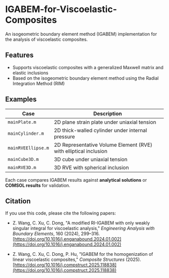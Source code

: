 # IGABEM-for-Viscoelastic-Composites

An isogeometric boundary element method (IGABEM) implementation for the analysis of viscoelastic composites.

## Features

- Supports viscoelastic composites with a generalized Maxwell matrix and elastic inclusions
- Based on the isogeometric boundary element method using the Radial Integration Method (RIM)

## Examples

| Case | Description |
|------|-------------|
| `mainPlate.m` | 2D plane strain plate under uniaxial tension |
| `mainCylinder.m` | 2D thick-walled cylinder under internal pressure |
| `mainRVEEllipse.m` | 2D Representative Volume Element (RVE) with elliptical inclusion |
| `mainCube3D.m` | 3D cube under uniaxial tension |
| `mainRVE3D.m` | 3D RVE with spherical inclusion |

Each case compares IGABEM results against **analytical solutions** or **COMSOL results** for validation.

## Citation

If you use this code, please cite the following papers:

- Z. Wang, C. Xu, C. Dong, "A modified RI-IGABEM with only weakly singular integral for viscoelastic analysis," *Engineering Analysis with Boundary Elements*, 160 (2024), 299–316. [https://doi.org/10.1016/j.enganabound.2024.01.002](https://doi.org/10.1016/j.enganabound.2024.01.002)

- Z. Wang, C. Xu, C. Dong, P. Hu, "IGABEM for the homogenization of linear viscoelastic composites," *Composite Structures* (2025). [https://doi.org/10.1016/j.compstruct.2025.118838](https://doi.org/10.1016/j.compstruct.2025.118838)
